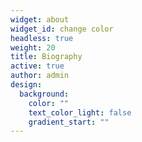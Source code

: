 ```yaml
---
widget: about
widget_id: change color
headless: true
weight: 20
title: Biography
active: true
author: admin
design:
  background:
    color: ""
    text_color_light: false
    gradient_start: ""
---
```


